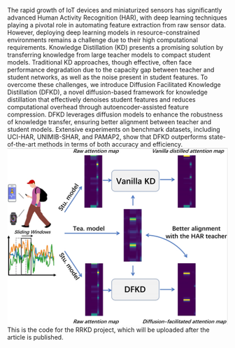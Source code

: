The rapid growth of IoT devices and miniaturized sensors has significantly advanced Human Activity Recognition (HAR), with deep learning techniques playing a pivotal role in automating feature extraction from raw sensor data. However, deploying deep learning models in resource-constrained environments remains a challenge due to their high computational requirements. Knowledge Distillation (KD) presents a promising solution by transferring knowledge from large teacher models to compact student models. Traditional KD approaches, though effective, often face performance degradation due to the capacity gap between teacher and student networks, as well as the noise present in student features. To overcome these challenges, we introduce Diffusion Facilitated Knowledge Distillation (DFKD), a novel diffusion-based framework for knowledge distillation that effectively denoises student features and reduces computational overhead through autoencoder-assisted feature compression. DFKD leverages diffusion models to enhance the robustness of knowledge transfer, ensuring better alignment between teacher and student models. Extensive experiments on benchmark datasets, including UCI-HAR, UNIMIB-SHAR, and PAMAP2, show that DFKD outperforms state-of-the-art methods in terms of both accuracy and efficiency. 
![图片描述](sketch.png)
This is the code for the RRKD project, which will be uploaded after the article is published.
